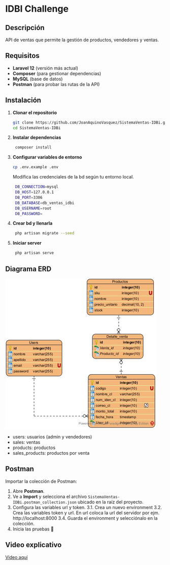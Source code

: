 # IDBI Challenge

## Descripción
API de ventas que permite la gestión de productos, vendedores y ventas. 

## Requisitos
- **Laravel 12** (versión más actual)
- **Composer** (para gestionar dependencias)
- **MySQL** (base de datos)
- **Postman** (para probar las rutas de la API)

## Instalación

1. **Clonar el repositorio**
   ```bash
   git clone https://github.com/JoanAquinoVasquez/SistemaVentas-IDBi.git
   cd SistemaVentas-IDBi
   ```

2. **Instalar dependencias**
   ```bash
    composer install
   ```

3. **Configurar variables de entorno**
   ```bash
   cp .env.example .env
   ```

   Modifica las credenciales de la bd según tu entorno local.

   ```bash
    DB_CONNECTION=mysql
    DB_HOST=127.0.0.1
    DB_PORT=3306
    DB_DATABASE=db_ventas_idbi
    DB_USERNAME=root
    DB_PASSWORD=
   ```
4. **Crear bd y llenarla**
   ```bash
    php artisan migrate --seed

   ```
5. **Iniciar server**
   ```bash
    php artisan serve

   ```

## Diagrama ERD
![Diagrama ERD](SistemaVentas_IDBi.jpg)
- users: usuarios (admin y vendedores)
- sales: ventas
- products: productos
- sales_products: productos por venta

## Postman
Importar la colección de Postman:
1. Abre **Postman**.
2. Ve a **Import** y selecciona el archivo  `SistemaVentas-IDBi.postman_collection.json` ubicado en la raíz del proyecto.
3. Configura las variables url y token.
3.1. Crea un nuevo environment
3.2. Crea las variables token y url. En url coloca la url del servidor por ejm. http://localhost:8000
3.4. Guarda el environment y selecciónalo en la colección.
4. Inicia las pruebas 🚀

## Video explicativo
[Video aquí]()